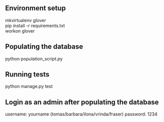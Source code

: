 ## Environment setup
mkvirtualenv glover  
pip install -r requirements.txt  
workon glover

## Populating the database
python population_script.py

## Running tests
python manage.py test

## Login as an admin after populating the database
username: yourname (tomas/barbara/ilona/vrinda/fraser)
password: 1234